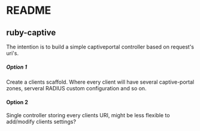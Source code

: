 # README
## ruby-captive

The intention is to build a simple captiveportal controller based on request's uri's.


##### Option 1
Create a clients scaffold. Where every client will have several captive-portal zones, serveral RADIUS custom configuration and so on.


#### Option 2
Single controller storing every clients URI, might be less flexible to add/modify clients settings?


